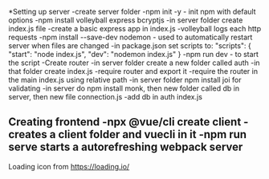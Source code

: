 *Setting up server
  -create server folder
  -npm init -y - init npm with default options
  -npm install volleyball express bcryptjs
  -in server folder create index.js file
  -create a basic express app in index.js
    -volleyball logs each http requests
  -npm install --save-dev nodemon - used to automatically restart server when files are changed
    -in package.json set scripts to:
    "scripts": {
      "start": "node index.js",
      "dev": "nodemon index.js"
    }
    -npm run dev - to start the script
  -Create router
    -in server folder create a new folder called auth
    -in that folder create index.js
    -require router and export it
    -require the router in the main index.js using relative path
  -in server folder npm install joi for validating
  -in server do npm install monk, then new folder called db in server, then new file connection.js
  -add db in auth index.js

Creating frontend
  -npx @vue/cli create client - creates a client folder and vuecli in it
  -npm run serve starts a autorefreshing webpack server
  -

Loading icon from https://loading.io/
